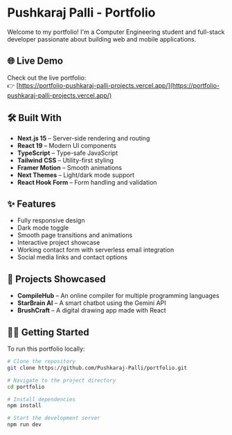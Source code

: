 # Pushkaraj Palli - Portfolio

Welcome to my portfolio! I'm a Computer Engineering student and full-stack developer passionate about building web and mobile applications.

## 🌐 Live Demo

Check out the live portfolio:  
👉 [https://portfolio-pushkaraj-palli-projects.vercel.app/](https://portfolio-pushkaraj-palli-projects.vercel.app/)

## 🛠️ Built With

- **Next.js 15** – Server-side rendering and routing
- **React 19** – Modern UI components
- **TypeScript** – Type-safe JavaScript
- **Tailwind CSS** – Utility-first styling
- **Framer Motion** – Smooth animations
- **Next Themes** – Light/dark mode support
- **React Hook Form** – Form handling and validation

## ✨ Features

- Fully responsive design
- Dark mode toggle
- Smooth page transitions and animations
- Interactive project showcase
- Working contact form with serverless email integration
- Social media links and contact options

## 🚀 Projects Showcased

- **CompileHub** – An online compiler for multiple programming languages
- **StarBrain AI** – A smart chatbot using the Gemini API
- **BrushCraft** – A digital drawing app made with React

## 🧑‍💻 Getting Started

To run this portfolio locally:

```bash
# Clone the repository
git clone https://github.com/Pushkaraj-Palli/portfolio.git

# Navigate to the project directory
cd portfolio

# Install dependencies
npm install

# Start the development server
npm run dev
```
